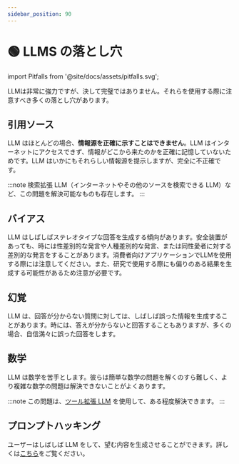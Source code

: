 ```yaml
---
sidebar_position: 90
---
```


# 🟢 LLMS の落とし穴

import Pitfalls from '@site/docs/assets/pitfalls.svg';

<div style={{textAlign: 'center'}}>
  <Pitfalls style={{width:"100%",height:"300px",verticalAlign:"top"}}/>
</div>

LLMは非常に強力ですが、決して完璧ではありません。それらを使用する際に注意すべき多くの落とし穴があります。

## 引用ソース

LLM はほとんどの場合、**情報源を正確に示すことはできません**。LLM はインターネットにアクセスできず、情報がどこから来たのかを正確に記憶していないためです。LLM はいかにもそれらしい情報源を提示しますが、完全に不正確です。

:::note
検索拡張 LLM（インターネットやその他のソースを検索できる LLM）など、この問題を解決可能なものも存在します。
:::

## バイアス

LLM はしばしばステレオタイプな回答を生成する傾向があります。安全装置があっても、時には性差別的な発言や人種差別的な発言、または同性愛者に対する差別的な発言をすることがあります。消費者向けアプリケーションでLLMを使用する際には注意してください。また、研究で使用する際にも偏りのある結果を生成する可能性があるため注意が必要です。

## 幻覚
LLM は、回答が分からない質問に対しては、しばしば誤った情報を生成することがあります。時には、答えが分からないと回答することもありますが、多くの場合、自信満々に誤った回答をします。

## 数学
LLM は数学を苦手とします。彼らは簡単な数学の問題を解くのすら難しく、より複雑な数学の問題は解決できないことがよくあります。

:::note
この問題は、[ツール拡張 LLM](https://learnprompting.org/docs/advanced_applications/mrkl) を使用して、ある程度解決できます。
:::

## プロンプトハッキング
ユーザーはしばしば LLM をして、望む内容を生成させることができます。詳しくは[こちら](https://learnprompting.org/ja/docs/category/-prompt-hacking)をご覧ください。
